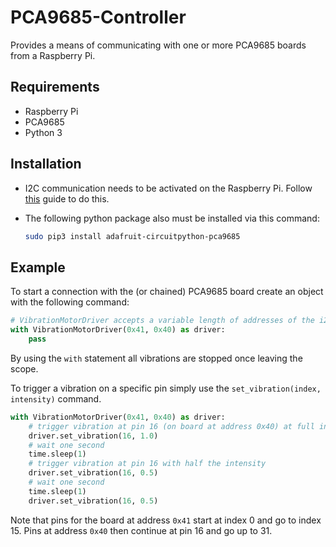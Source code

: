 # PCA9685-Controller
Provides a means of communicating with one or more PCA9685 boards from a Raspberry Pi.

## Requirements
* Raspberry Pi
* PCA9685
* Python 3

## Installation
* I2C communication needs to be activated on the Raspberry Pi. Follow [this](https://www.raspberrypi-spy.co.uk/2014/11/enabling-the-i2c-interface-on-the-raspberry-pi/) guide to do this.

* The following python package also must be installed via this command:
    ``` bash
    sudo pip3 install adafruit-circuitpython-pca9685
    ```

## Example
To start a connection with the (or chained) PCA9685 board create an object with the following command:
``` python
# VibrationMotorDriver accepts a variable length of addresses of the i2c board.
with VibrationMotorDriver(0x41, 0x40) as driver:
    pass 
```
By using the `with` statement all vibrations are stopped once leaving the scope.

To trigger a vibration on a specific pin simply use the `set_vibration(index, intensity)` command.

``` python
with VibrationMotorDriver(0x41, 0x40) as driver:
    # trigger vibration at pin 16 (on board at address 0x40) at full intensity
    driver.set_vibration(16, 1.0)
    # wait one second 
    time.sleep(1)
    # trigger vibration at pin 16 with half the intensity
    driver.set_vibration(16, 0.5)
    # wait one second 
    time.sleep(1)
    driver.set_vibration(16, 0.5)
```
Note that pins for the board at address `0x41` start at index 0 and go to index 15. Pins at address `0x40` then continue at pin 16 and go up to 31.